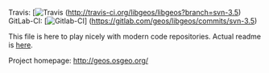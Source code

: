 Travis:
 [![Travis](https://api.travis-ci.org/libgeos/libgeos.svg?branch=svn-3.5)
 (http://travis-ci.org/libgeos/libgeos?branch=svn-3.5)
GitLab-CI:
 [![Gitlab-CI](https://gitlab.com/geos/libgeos/badges/svn-3.5/build.svg)]
 (https://gitlab.com/geos/libgeos/commits/svn-3.5)

This file is here to play nicely with modern code repositories.
Actual readme is [here](README).

Project homepage: http://geos.osgeo.org/
